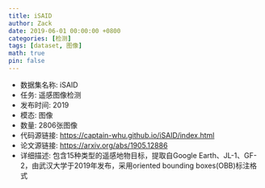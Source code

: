 ```yaml
---
title: iSAID
author: Zack
date: 2019-06-01 00:00:00 +0800
categories: [检测]
tags: [dataset, 图像]
math: true
pin: false
---
```

- 数据集名称: iSAID
- 任务: 遥感图像检测
- 发布时间: 2019
- 模态: 图像
- 数量: 2806张图像
- 代码源链接: https://captain-whu.github.io/iSAID/index.html
- 论文源链接: https://arxiv.org/abs/1905.12886
- 详细描述: 包含15种类型的遥感地物目标，提取自Google Earth、JL-1、GF-2，由武汉大学于2019年发布，采用oriented bounding boxes(OBB)标注格式
